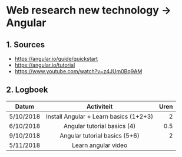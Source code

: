 # Web research new technology -> Angular
## 1. Sources
* https://angular.io/guide/quickstart
* https://angular.io/tutorial
* https://www.youtube.com/watch?v=z4JUm0Bq9AM

## 2. Logboek
|       Datum       |                    Activiteit                    |        Uren       |
|-------------------|:------------------------------------------------:|------------------:|
|     5/10/2018     |       Install Angular + Learn basics (1+2+3)     |         2         |
|     6/10/2018     |            Angular tutorial basics (4)           |        0.5        |
|     9/10/2018     |           Angular tutorial basics (5+6)          |         2         |
|     5/11/2018     |               Learn angular video                |                  |
